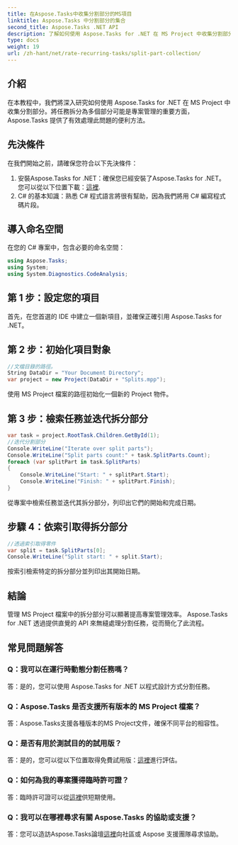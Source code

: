 ```yaml
---
title: 在Aspose.Tasks中收集分割部分的MS項目
linktitle: Aspose.Tasks 中分割部分的集合
second_title: Aspose.Tasks .NET API
description: 了解如何使用 Aspose.Tasks for .NET 在 MS Project 中收集分割部分。這個綜合教程將逐步引導您完成整個過程。
type: docs
weight: 19
url: /zh-hant/net/rate-recurring-tasks/split-part-collection/
---
```

## 介紹
在本教程中，我們將深入研究如何使用 Aspose.Tasks for .NET 在 MS Project 中收集分割部分。將任務拆分為多個部分可能是專案管理的重要方面，Aspose.Tasks 提供了有效處理此問題的便利方法。
## 先決條件
在我們開始之前，請確保您符合以下先決條件：
1. 安裝Aspose.Tasks for .NET：確保您已經安裝了Aspose.Tasks for .NET。您可以從以下位置下載：[這裡](https://releases.aspose.com/tasks/net/).
2. C# 的基本知識：熟悉 C# 程式語言將很有幫助，因為我們將用 C# 編寫程式碼片段。

## 導入命名空間
在您的 C# 專案中，包含必要的命名空間：
```csharp
using Aspose.Tasks;
using System;
using System.Diagnostics.CodeAnalysis;

```

## 第 1 步：設定您的項目
首先，在您首選的 IDE 中建立一個新項目，並確保正確引用 Aspose.Tasks for .NET。
## 第 2 步：初始化項目對象
```csharp
//文檔目錄的路徑。
String DataDir = "Your Document Directory";
var project = new Project(DataDir + "Splits.mpp");
```
使用 MS Project 檔案的路徑初始化一個新的 Project 物件。
## 第 3 步：檢索任務並迭代拆分部分
```csharp
var task = project.RootTask.Children.GetById(1);
//迭代分割部分
Console.WriteLine("Iterate over split parts");
Console.WriteLine("Split parts count:" + task.SplitParts.Count);
foreach (var splitPart in task.SplitParts)
{
    Console.WriteLine("Start: " + splitPart.Start);
    Console.WriteLine("Finish: " + splitPart.Finish);
}
```
從專案中檢索任務並迭代其拆分部分，列印出它們的開始和完成日期。
## 步驟 4：依索引取得拆分部分
```csharp
//透過索引取得零件
var split = task.SplitParts[0];
Console.WriteLine("Split start: " + split.Start);
```
按索引檢索特定的拆分部分並列印出其開始日期。

## 結論
管理 MS Project 檔案中的拆分部分可以顯著提高專案管理效率。 Aspose.Tasks for .NET 透過提供直覺的 API 來無縫處理分割任務，從而簡化了此流程。
## 常見問題解答
### Q：我可以在運行時動態分割任務嗎？
答：是的，您可以使用 Aspose.Tasks for .NET 以程式設計方式分割任務。
### Q：Aspose.Tasks 是否支援所有版本的 MS Project 檔案？
答：Aspose.Tasks支援各種版本的MS Project文件，確保不同平台的相容性。
### Q：是否有用於測試目的的試用版？
答：是的，您可以從以下位置取得免費試用版：[這裡](https://releases.aspose.com/)進行評估。
### Q：如何為我的專案獲得臨時許可證？
答：臨時許可證可以從[這裡](https://purchase.aspose.com/temporary-license/)供短期使用。
### Q：我可以在哪裡尋求有關 Aspose.Tasks 的協助或支援？
答：您可以造訪Aspose.Tasks論壇[這裡](https://forum.aspose.com/c/tasks/15)向社區或 Aspose 支援團隊尋求協助。